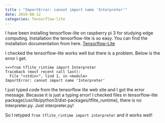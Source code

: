 ```yaml
---
title : "ImportError: cannot import name 'Interpreter'"
date: 2019-08-12
categories: Tensorflow-lite
---
```


I have been installing tensorflow-lite on raspberry pi 3 for studying edge computing. Installation the tensorflow-lite is so easy.
You can find the installation documentation from here. [Tensorflow-Lite](https://www.tensorflow.org.lite/)

I checked the tensorflow-lite works well but there is a problem. Below is the error I get. 


```
>>>from tflite_rintime import Interpreter
Traceback (most recent call last):
  File "<stdin>", lind 1, in <module>
ImportError: cannot import name 'Interpreter'
```

I just typed code from the tensorflow lite web site and I got the error message.
Because it is just a typing error!
I checked files in tensorflow-lite package(/usr/lib/python3/dist-packages/tflite_runtime), there is no Interpreter.py. Just interpreter.py! 

So I retyped ```from tflite_rintime import interpreter``` and it works well!

